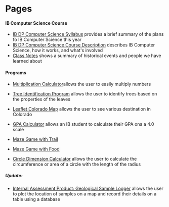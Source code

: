# Pages
#### IB Computer Science Course
* [IB DP Computer Science Syllabus](https://izzybrunet.github.io/Computer-Science-Portfolio/IB-DP-CS-syllabus) provides a brief summary of the plans fo IB Computer Science this year
* [IB DP Computer Science Course Description](https://izzybrunet.github.io/Computer-Science-Portfolio/IB-DP-CS-course-descriptions) describes IB Computer Science, how it works, and what's involved
* [Class Notes](https://izzybrunet.github.io/Computer-Science-Portfolio/class-notes) shows a summary of historical events and people we have learned about

#### Programs
* [Multiplication Calculator](https://izzybrunet.github.io/Computer-Science-Portfolio/multiplicationcalc.html)allows the user to easily multiply numbers
* [Tree Identification Program](https://izzybrunet.github.io/Computer-Science-Portfolio/treeid.html) allows the user to identify trees based on the properties of the leaves
* [Leaflet Colorado Map](https://izzybrunet.github.io/Computer-Science-Portfolio/coloradomap.html) allows the user to see various destination in Colorado
* [GPA Calculator](https://izzybrunet.github.io/Computer-Science-Portfolio/GPA.html) allows an IB student to calculate their GPA ona a 4.0 scale
* [Maze Game with Trail](https://izzybrunet.github.io/Computer-Science-Portfolio/maze.html)
* [Maze Game with Food](https://izzybrunet.github.io/Computer-Science-Portfolio/maze2.html)

* [Circle Dimension Calculator](https://izzybrunet.github.io/Computer-Science-Portfolio/chemistry.html) allows the user to calculate the circumference or area of a circle with the length of the radius

##### Update:
* [Internal Assessment Product: Geological Sample Logger](https://maplog.leftrightstudio.net) allows the user to plot the location of samples on a map and record their details on a table using a database
